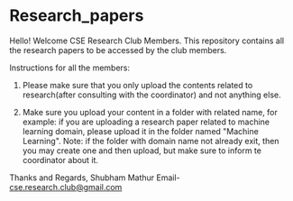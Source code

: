 # Research_papers
Hello! Welcome CSE Research Club Members.
This repository contains all the research papers to be accessed by the club members.

Instructions for all the members:
1) Please make sure that you only upload the contents related to research(after consulting with the coordinator) and not anything else.

2) Make sure you upload your content in a folder with related name, for example: if you are uploading a research paper related to machine learning domain, please upload it in the folder named "Machine Learning".
Note: if the folder with domain name not already exit, then you may create one and then upload, but make sure to inform te coordinator about it.

Thanks and Regards,
Shubham Mathur
Email- cse.research.club@gmail.com
